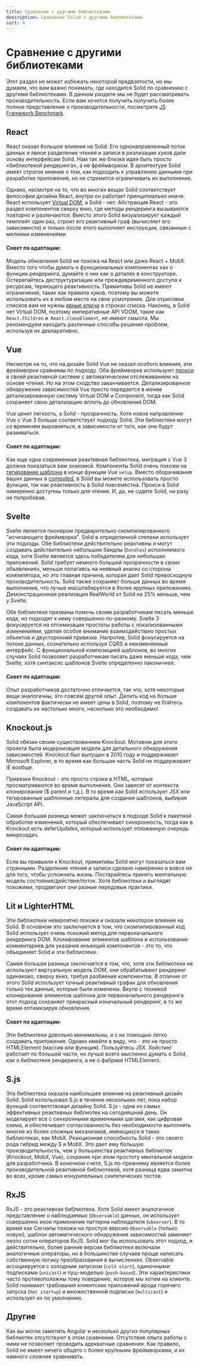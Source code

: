 ```yaml
---
title: Сравнение с другими библиотеками
description: Сравнение Solid с другими библиотеками.
sort: 4
---
```


# Сравнение с другими библиотеками

Этот раздел не может избежать некоторой предвзятости, но мы думаем, что вам важно понимать, где находится Solid по сравнению с другими библиотеками. В данном разделе мы не будет рассматривать производительность. Если вам хочется получить получить более полное представление о производительности, посмотрите [JS Framework Benchmark](https://github.com/krausest/js-framework-benchmark).

## React

React оказал большое влияние на Solid. Его однонаправленный поток данных и явное разделение чтения и записи в реализации хуков дали основу интерфейсам Solid. Нам так же близка идея быть просто «библиотекой рендеринга», а не фреймворком.  В архитектуре Solid имеет строгое мнение о том, как подходить к управлению данными при разработке приложений, но не стремится ограничивать их выполнение.

Однако, несмотря на то, что во многих вещах Solid соответствует философии дизайна React, внутри он работает принципиально иначе. React использует [Virtual DOM](https://ru.reactjs.org/docs/faq-internals.html), а Solid - нет. Абстракция React - это раздел компонентов сверху вниз, где методы рендеринга вызываются повторно и различаются. Вместо этого Solid визуализирует каждый темплейт один раз, строит его реактивный граф (вычисляет его зависимости) и только после этого выполняет инструкции, связанные с мелкими изменениями.

#### Совет по адаптации:

Модель обновления Solid не похожа на React или даже React + MobX. Вместо того чтобы думать о функциональных компонентах как о функции рендеринга, думайте о них как о деталях в конструкторе. Остерегайтесь деструктуризации или преждевременного доступа к ресурсам, теряющего реактивность. Примитивы Solid не имеют ограничений, таких как правила хуков, поэтому вы можете использовать их в любом месте на свое усмотрение. Для отрисовки списков вам не нужны [явные ключи](https://ru.reactjs.org/docs/lists-and-keys.html#keys) в строках списка. Наконец, в Solid нет Virtual DOM, поэтому императивные API VDOM, такие как `React.Children` и` React.cloneElement`, не имеют смысла. Мы рекомендуем находить различные способы решения проблем, используя их декларативно.

## Vue

Несмотря на то, что на дизайн Solid Vue не оказал особого влияния, эти фреймворки сравнимы по подходу. Оба фреймворка используют [прокси](https://developer.mozilla.org/ru/docs/Web/JavaScript/Reference/Global_Objects/Proxy) в своей реактивной системе с автоматическим отслеживанием на основе чтения. Но на этом сходство заканчивается. Детализированное обнаружение зависимостей Vue просто передается в менее детализированную систему Virtual DOM и Component, тогда как Solid сохраняет свою детализацию вплоть до обновлений DOM.

Vue ценит легкость, а Solid - прозрачность. Хотя новое направление Vue с Vue 3 больше соответствует подходу Solid. Эти библиотеки могут со временем выровняться, в зависимости от того, как они будут развиваться.

#### Совет по адаптации:

Как еще одна современная реактивная библиотека, миграция с Vue 3 должна показаться вам знакомой. Компоненты Solid очень похожи на [тегирование шаблона](https://developer.mozilla.org/ru/docs/Web/JavaScript/Reference/Template_literals#%D1%82%D0%B5%D0%B3%D0%BE%D0%B2%D1%8B%D0%B5_%D1%88%D0%B0%D0%B1%D0%BB%D0%BE%D0%BD%D1%8B_%D0%B8_%D1%8D%D0%BA%D1%80%D0%B0%D0%BD%D0%B8%D1%80%D0%BE%D0%B2%D0%B0%D0%BD%D0%B8%D0%B5_%D1%81%D0%B8%D0%BC%D0%B2%D0%BE%D0%BB%D0%BE%D0%B2) в конце функции Vue `setup`. Вместо оборачивания ваших данных в [computed](https://v3.ru.vuejs.org/ru/guide/reactivity-computed-watchers.html#%D0%B2%D1%8B%D1%87%D0%B8%D1%81%D0%BB%D1%8F%D0%B5%D0%BC%D1%8B%D0%B5-%D1%81%D0%B2%D0%BE%D0%B8%D1%81%D1%82%D0%B2%D0%B0), в Solid вы можете использовать просто функции, так как реактивность в Solid повсеместна. Прокси в Solid намеренно доступны только для чтения. И, да, не судите Solid, ни разу не попробовав.

## Svelte

Svelte является пионером предварительно скомпилированного "исчезающего фреймворка". Solid в определенной степени использует эти подходы. Обе библиотеки действительно реактивны и могут создавать действительно небольшие бандлы (`bundles`) исполняемого кода, хотя Svelte является здесь победителем для небольших приложений. Solid требует немного большей прозрачности в своих объявлениях, меньше полагаясь на неявный анализ со стороны компилятора, но это главная причина, которая дает Solid превосходную производительность. Solid также сохраняет больше данных во время выполнения, что лучше масштабируется в более крупных приложениях. Демонстрационная реализация RealWorld от Solid на 25% меньше, чем у Svelte.

Обе библиотеки призваны помочь своим разработчикам писать меньше кода, но подходят к нему совершенно по-разному. Svelte 3 фокусируется на оптимизации простоты работы с локализованными изменениями, уделяя особое внимание взаимодействию простых объектов и двусторонней привязке. Напротив, Solid фокусируется на потоке данных, сознательно используя CQRS и неизменяемый интерфейс. С функциональной композицией шаблонов, во многих случаях Solid позволяет разработчикам писать даже меньше кода, чем Svelte, хотя синтаксис шаблонов Svelte определенно лаконичнее.

#### Совет по адаптации:

Опыт разработчиков достаточно отличается, так что, хотя некоторые вещи аналогичны, это совсем другой опыт. Делить код на больше компонентов фактически не имеет цены в Solid, поэтому не бойтесь создавать их настолько много, насколько это необходимо!

## Knockout.js

Solid обязан своим существованием Knockout. Мотивом для этого проекта была модернизация модели для детального обнаружения зависимостей. Knockout был выпущен в 2010 году и поддерживает Microsoft Explorer, в то время как большая часть Solid не поддерживает IE вообще.

Привязки Knockout - это просто строки в HTML, которые просматриваются во время выполнения. Они зависят от контекста клонирования ($ parent и т.д.). В то время как Solid использует JSX или тегированные шаблонные литералы для создания шаблонов, выбирая JavaScript API.

Самая большая разница может заключаться в подходе Solid к пакетной обработке изменений, который обеспечивает синхронность, тогда как в Knockout есть deferUpdates, который использует отложенную очередь микрозадач.

#### Совет по адаптации:

Если вы привыкли к Knockout, примитивы Solid могут показаться вам странными. Разделение чтения и записи сделано намеренно и вовсе не для того, чтобы усложнить жизнь. Постарайтесь принять ментальную модель состояние/действие/поток. Хотя библиотеки и выглядят похожими, продвигают они разные передовые практики.

## Lit и LighterHTML

Эти библиотеки невероятно похожи и оказали некоторое влияние на Solid. В основном это заключается в том, что скомпилированный код Solid использует очень похожий метод для первоначального рендеринга DOM. Клонирование элементов шаблона и использование комментариев для указания инъекций компонентов - это то, что объединяет Solid и эти библиотеки.

Самая большая разница заключается в том, что, хотя эти библиотеки не используют виртуальную модель DOM, они обрабатывают рендеринг одинаково, сверху вниз, требуя разбиения компонентов. В отличие от этого Solid использует точный реактивный график для обновления только тех данные, которые были изменены. Вкупе с техникой клонирования элементов шаблона для первоначального рендеринга этот подход сохраняет прекрасный изначальный рендеринг, в то же время оптимизируя обновления.

#### Совет по адаптации:

Эти библиотеки довольно минимальны, и с их помощью легко создавать приложения. Однако имейте в виду, что <MyComp /> - это не просто HTMLElement (массив или функция). Пользуйтесь JSX. Хойстинг работает по большей части, но лучше всего мысленно думать o Solid, как о библиотеке рендеринга, а не о фабрике HTMLElement.

## S.js

Эта библиотека оказала наибольшее влияние на реактивный дизайн Solid. Solid использовал S.js в течение нескольких лет, пока набор функций соответствовал дизайну Solid. S.js - одна из самых эффективных реактивных библиотек на сегодняшний день. Он моделирует все с синхронными временными шагами, как цифровая схема, и обеспечивает согласованность без необходимости выполнять многие из более сложных механизмов, имеющихся в таких библиотеках, как MobX. Реакционная способность Solid - это своего рода гибрид между S и MobX. Это дает ему большую производительность, чем у большинства реактивных библиотек (Knockout, MobX, Vue), сохраняя при этом простоту ментальной модели для разработчика. В конечном счете, S.js по-прежнему является более производительной реактивной библиотекой, хотя разница едва заметна во всех, кроме самых изнурительных синтетических тестов.

## RxJS

RxJS - это реактивная библиотека. Хотя Solid имеет аналогичное представление о наблюдаемых (`Observable`) данных, он использует совершенно иное применение паттерна наблюдателя (`observer`). В то время как Сигналы похожи на простую версию `Observable` (только новую), шаблон автоматического обнаружения зависимостей заменяет около сотни операторов RxJS. Solid мог бы использовать этот подход, и действительно, более ранние версии библиотеки включали аналогичные операторы, но в большинстве случаев проще написать собственную логику преобразования в вычислениях. Observable ассоциируется с холодным запуском (`cold start`), одиночными подписками (`unicast`) и пуш-моделью (`push-based`). Эти характеристики часто противоположны тому поведению, которое мы хотим на клиенте. Solid понимает требования клиентских приложений вроде горячего запуска (`hot startup`) и множественной подписки (`multicast`) и использует их по умолчанию.

## Другие

Как вы могли заметить Angular и несколько других популярных библиотек отсутствуют в этом сравнении. Отсутствие опыта работы с ними не позволяет проводить адекватные сравнения. Как правило, Solid не имеет ничего общего с более крупными фреймворками, и их намного сложнее сравнивать.
